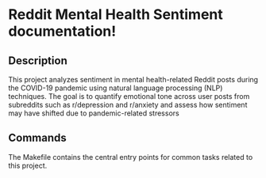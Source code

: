 # Reddit Mental Health Sentiment documentation!

## Description

This project analyzes sentiment in mental health-related Reddit posts during the COVID-19 pandemic using natural language processing (NLP) techniques. The goal is to quantify emotional tone across user posts from subreddits such as r/depression and r/anxiety and assess how sentiment may have shifted due to pandemic-related stressors

## Commands

The Makefile contains the central entry points for common tasks related to this project.

